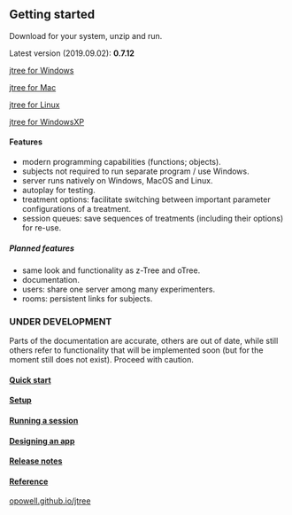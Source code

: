 ## Getting started
Download for your system, unzip and run.

Latest version (2019.09.02): **0.7.12**

<a href='https://github.com/opowell/jtree/releases/latest/download/jtree-0.7.12-win.zip'>jtree for Windows</a>

<a href='https://github.com/opowell/jtree/releases/latest/download/jtree-0.7.12-macos.zip'>jtree for Mac</a>

<a href='https://github.com/opowell/jtree/releases/latest/download/jtree-0.7.12-linux.zip'>jtree for Linux</a>

<a href='https://github.com/opowell/jtree/releases/latest/download/jtree-0.7.12-winxp.zip'>jtree for WindowsXP</a>

#### Features
- modern programming capabilities (functions; objects).
- subjects not required to run separate program / use Windows.
- server runs natively on Windows, MacOS and Linux.
- autoplay for testing.
- treatment options: facilitate switching between important parameter configurations of a treatment.
- session queues: save sequences of treatments (including their options) for re-use.

##### Planned features
- same look and functionality as z-Tree and oTree.
- documentation.
- users: share one server among many experimenters.
- rooms: persistent links for subjects.

### UNDER DEVELOPMENT
Parts of the documentation are accurate, others are out of date, while still others refer to functionality that will be implemented soon (but for the moment still does not exist). Proceed with caution.

#### <a href='https://opowell.github.io/jtree/reference/tutorial-1-quick-start.html'>Quick start</a>

#### <a href='https://opowell.github.io/jtree/reference/tutorial-2-setup.html'>Setup</a>

#### <a href='https://opowell.github.io/jtree/reference/tutorial-3-running-a-session.html'>Running a session</a>

#### <a href='https://opowell.github.io/jtree/reference/tutorial-4-designing-an-app.html'>Designing an app</a>

#### <a href='https://opowell.github.io/jtree/reference/tutorial-7-release-notes.html'>Release notes</a>

#### <a href='https://opowell.github.io/jtree/reference/index.html'>Reference</a>

<a href='https://opowell.github.io/jtree'>opowell.github.io/jtree</a>
